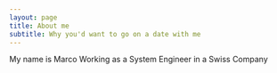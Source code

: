 ```yaml
---
layout: page
title: About me
subtitle: Why you'd want to go on a date with me
---
```


My name is Marco
Working as a System Engineer in a Swiss Company
